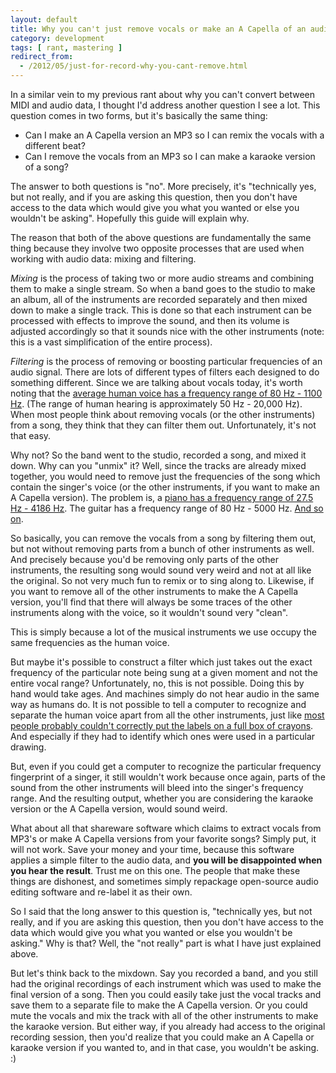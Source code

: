 ```yaml
---
layout: default
title: Why you can't just remove vocals or make an A Capella of an audio file
category: development
tags: [ rant, mastering ]
redirect_from:
  - /2012/05/just-for-record-why-you-cant-remove.html
---
```


In a similar vein to my previous rant about why you can't convert between
MIDI and audio data, I thought I'd address another question I see a lot. This
question comes in two forms, but it's basically the same thing:

* Can I make an A Capella version an MP3 so I can remix the vocals with a
  different beat?
* Can I remove the vocals from an MP3 so I can make a karaoke version of a
  song?

The answer to both questions is "no". More precisely, it's "technically yes,
but not really, and if you are asking this question, then you don't have
access to the data which would give you what you wanted or else you wouldn't
be asking". Hopefully this guide will explain why.

The reason that both of the above questions are fundamentally the same thing
because they involve two opposite processes that are used when working with
audio data: mixing and filtering.

*Mixing* is the process of taking two or more audio streams and combining
them to make a single stream. So when a band goes to the studio to make an
album, all of the instruments are recorded separately and then mixed down to
make a single track. This is done so that each instrument can be processed
with effects to improve the sound, and then its volume is adjusted
accordingly so that it sounds nice with the other instruments (note: this is
a vast simplification of the entire process).

*Filtering* is the process of removing or boosting particular frequencies of
an audio signal. There are lots of different types of filters each designed
to do something different. Since we are talking about vocals today, it's
worth noting that the [average human voice has a frequency range of 80 Hz -
1100 Hz][1]. (The range of human hearing is approximately 50 Hz - 20,000
Hz).  When most people think about removing vocals (or the other instruments)
from a song, they think that they can filter them out. Unfortunately, it's
not that easy.

Why not? So the band went to the studio, recorded a song, and mixed it down.
Why can you "unmix" it? Well, since the tracks are already mixed together,
you would need to remove just the frequencies of the song which contain the
singer's voice (or the other instruments, if you want to make an A Capella
version). The problem is, a [piano has a frequency range of 27.5 Hz - 4186
Hz][2].  The guitar has a frequency range of 80 Hz - 5000 Hz. [And so on][3].

So basically, you can remove the vocals from a song by filtering them out,
but not without removing parts from a bunch of other instruments as well. And
precisely because you'd be removing only parts of the other instruments, the
resulting song would sound very weird and not at all like the original. So
not very much fun to remix or to sing along to. Likewise, if you want to
remove all of the other instruments to make the A Capella version, you'll
find that there will always be some traces of the other instruments along
with the voice, so it wouldn't sound very "clean".

This is simply because a lot of the musical instruments we use occupy the
same frequencies as the human voice.


But maybe it's possible to construct a filter which just takes out the exact
frequency of the particular note being sung at a given moment and not the
entire vocal range? Unfortunately, no, this is not possible. Doing this by
hand would take ages. And machines simply do not hear audio in the same way
as humans do. It is not possible to tell a computer to recognize and separate
the human voice apart from all the other instruments, just like [most people
probably couldn't correctly put the labels on a full box of crayons][4]. And
especially if they had to identify which ones were used in a particular
drawing.

But, even if you could get a computer to recognize the particular frequency
fingerprint of a singer, it still wouldn't work because once again, parts of
the sound from the other instruments will bleed into the singer's frequency
range. And the resulting output, whether you are considering the karaoke
version or the A Capella version, would sound weird.

What about all that shareware software which claims to extract vocals from
MP3's or make A Capella versions from your favorite songs? Simply put, it
will not work. Save your money and your time, because this software applies a
simple filter to the audio data, and **you will be disappointed when you hear
the result**. Trust me on this one. The people that make these things are
dishonest, and sometimes simply repackage open-source audio editing software
and re-label it as their own.


So I said that the long answer to this question is, "technically yes, but not
really, and if you are asking this question, then you don't have access to
the data which would give you what you wanted or else you wouldn't be
asking." Why is that? Well, the "not really" part is what I have just
explained above.

But let's think back to the mixdown. Say you recorded a band, and you still
had the original recordings of each instrument which was used to make the
final version of a song. Then you could easily take just the vocal tracks and
save them to a separate file to make the A Capella version. Or you could mute
the vocals and mix the track with all of the other instruments to make the
karaoke version. But either way, if you already had access to the original
recording session, then you'd realize that you could make an A Capella or
karaoke version if you wanted to, and in that case, you wouldn't be asking. :)


[1]: http://en.wikipedia.org/wiki/Vocal_range
[2]: http://en.wikipedia.org/wiki/Piano_key_frequencies
[3]: http://terrydownsmusic.com/technotes/Frequencies/FREQ.HTM
[4]: http://people.cs.ubc.ca/~brehmer/proj/543.pdf
